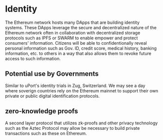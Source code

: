 # Identity

The Ethereum network hosts many DApps that are building identity systems. These DApps leverage the secure and decentralized nature of the Ethereum network often in collaboration with decentralized storage protocols such as IPFS or SWARM to enable empower and protect consumers' information. Citizens will be able to confidentionally reveal personal information such as Gov. ID, credit score, medical history, banking information, etc. to others in a way that also allows them to revoke future access to such information.

## Potential use by Governments

Similar to uPort's identity trials in Zug, Switzerland. We may see a day where soverign countries rely on the Ethereum mainnet to support their own private or public digital identification protocols.

## zero-knowledge proofs

A second layer protocol that utilizes zk-proofs and other privacy technology such as the Aztec Protocol may allow be necessary to build private transactions such as these on Ethereum.

